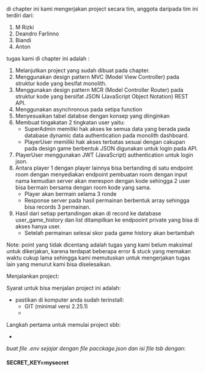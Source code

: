 di chapter ini kami mengerjakan project secara tim, anggota daripada tim ini terdiri dari:

1. M Rizki 
2. Deandro Farlinno
3. Biandi
4. Anton

tugas kami di chapter ini adalah :

1. Melanjutkan project yang sudah dibuat pada chapter.
2. Menggunakan design pattern MVC (Model View Controller) pada struktur kode yang besifat monolith.
3. Menggunakan design pattern MCR (Model Controller Router) pada struktur kode yang bersifat JSON (JavaScript Object Notation) REST API.
4. Menggunakan asynchronous pada setipa function
5. Menyesuaikan tabel databse dengan konsep yang diinginkan
6. Membuat tingakatan 2 tingkatan user yaitu:
    - SuperAdmin memiliki hak akses ke semua data yang berada pada database dynamic data authentication pada monolith dashboard.
    - PlayerUser memiliki hak akses terbatas sesuai dengan cakupan pada design game berbentuk JSON digunakan untuk login pada API.
7. PlayerUser menggunakan JWT (JavaScript) authentication untuk login json.
8. Antara player 1 dengan player lainnya bisa bertanding di satu endpoint room dengan menyediakan endpoint pembuatan room dengan input nama kemudian server akan merespon dengan kode sehingga 2 user bisa bermain bersama dengan room kode yang sama.
    - Player akan bermain selama 3 ronde
    - Response server pada hasil permainan berbentuk array sehingga bisa records 3 permainan.
9. Hasil dari setiap pertandingan akan di record ke database user_game_history dan list ditampilkan ke endpooint private yang bisa di akses hanya user.
    - Setelah permainan selesai skor pada game history akan bertambah

Note: point yang tidak dicentang adalah tugas yang kami belum maksimal untuk dikerjakan, karena terdapat beberapa error & stuck yang memakan waktu cukup lama sehingga kami memutuskan untuk mengerjakan tugas lain yang menurut kami bisa diselesaikan.  

Menjalankan project:

Syarat untuk bisa menjalan project ini adalah:

- pastikan di komputer anda sudah terinstall:
    - GIT (minimal versi 2.25.1)
    -

Langkah pertama untuk memulai project sbb:

- 

*buat file .env sejajar dengan file pacckage.json dan isi file tsb dengan*: 
#### SECRET_KEY=mysecret
